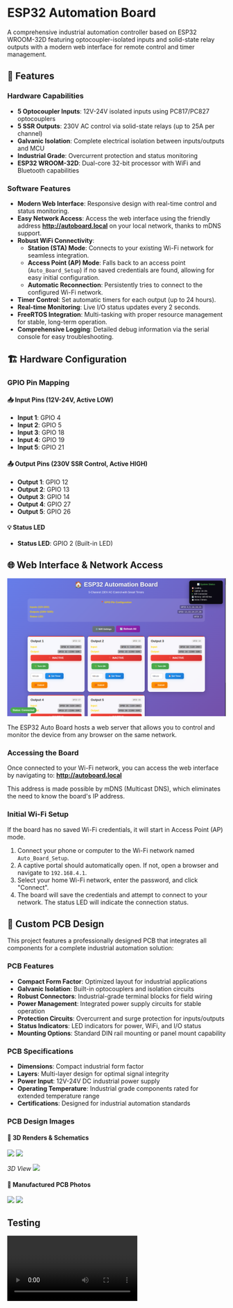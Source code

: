 # ESP32 Automation Board

A comprehensive industrial automation controller based on ESP32 WROOM-32D featuring optocoupler-isolated inputs and solid-state relay outputs with a modern web interface for remote control and timer management.

## 🌟 Features

### Hardware Capabilities
- **5 Optocoupler Inputs**: 12V-24V isolated inputs using PC817/PC827 optocouplers
- **5 SSR Outputs**: 230V AC control via solid-state relays (up to 25A per channel)
- **Galvanic Isolation**: Complete electrical isolation between inputs/outputs and MCU
- **Industrial Grade**: Overcurrent protection and status monitoring
- **ESP32 WROOM-32D**: Dual-core 32-bit processor with WiFi and Bluetooth capabilities

### Software Features
- **Modern Web Interface**: Responsive design with real-time control and status monitoring.
- **Easy Network Access**: Access the web interface using the friendly address **http://autoboard.local** on your local network, thanks to mDNS support.
- **Robust WiFi Connectivity**:
  - **Station (STA) Mode**: Connects to your existing Wi-Fi network for seamless integration.
  - **Access Point (AP) Mode**: Falls back to an access point (`Auto_Board_Setup`) if no saved credentials are found, allowing for easy initial configuration.
  - **Automatic Reconnection**: Persistently tries to connect to the configured Wi-Fi network.
- **Timer Control**: Set automatic timers for each output (up to 24 hours).
- **Real-time Monitoring**: Live I/O status updates every 2 seconds.
- **FreeRTOS Integration**: Multi-tasking with proper resource management for stable, long-term operation.
- **Comprehensive Logging**: Detailed debug information via the serial console for easy troubleshooting.

## 🏗️ Hardware Configuration

### GPIO Pin Mapping

#### 📥 Input Pins (12V-24V, Active LOW)
- **Input 1**: GPIO 4
- **Input 2**: GPIO 5  
- **Input 3**: GPIO 18
- **Input 4**: GPIO 19
- **Input 5**: GPIO 21

#### 📤 Output Pins (230V SSR Control, Active HIGH)
- **Output 1**: GPIO 12
- **Output 2**: GPIO 13
- **Output 3**: GPIO 14
- **Output 4**: GPIO 27
- **Output 5**: GPIO 26

#### 💡 Status LED
- **Status LED**: GPIO 2 (Built-in LED)

## 🌐 Web Interface & Network Access

<img src ="/assets/webinterface.png">

The ESP32 Auto Board hosts a web server that allows you to control and monitor the device from any browser on the same network.

### Accessing the Board
Once connected to your Wi-Fi network, you can access the web interface by navigating to:
**http://autoboard.local**

This address is made possible by mDNS (Multicast DNS), which eliminates the need to know the board's IP address.

### Initial Wi-Fi Setup
If the board has no saved Wi-Fi credentials, it will start in Access Point (AP) mode.
1.  Connect your phone or computer to the Wi-Fi network named `Auto_Board_Setup`.
2.  A captive portal should automatically open. If not, open a browser and navigate to `192.168.4.1`.
3.  Select your home Wi-Fi network, enter the password, and click "Connect".
4.  The board will save the credentials and attempt to connect to your network. The status LED will indicate the connection status.

## 🔌 Custom PCB Design

This project features a professionally designed PCB that integrates all components for a complete industrial automation solution:

### PCB Features
- **Compact Form Factor**: Optimized layout for industrial applications
- **Galvanic Isolation**: Built-in optocouplers and isolation circuits
- **Robust Connectors**: Industrial-grade terminal blocks for field wiring
- **Power Management**: Integrated power supply circuits for stable operation
- **Protection Circuits**: Overcurrent and surge protection for inputs/outputs
- **Status Indicators**: LED indicators for power, WiFi, and I/O status
- **Mounting Options**: Standard DIN rail mounting or panel mount capability

### PCB Specifications
- **Dimensions**: Compact industrial form factor
- **Layers**: Multi-layer design for optimal signal integrity
- **Power Input**: 12V-24V DC industrial power supply
- **Operating Temperature**: Industrial grade components rated for extended temperature range
- **Certifications**: Designed for industrial automation standards

### PCB Design Images

#### 🎨 3D Renders & Schematics

<img src ="Àssets/F.zone.png">
<img src ="Àssets/B.Zone.png">

*3D View*
<img src ="Àssets/3D.png">


#### 📸 Manufactured PCB Photos

<img src ="Àssets/Front.jpg">
<img src ="Àssets/back.jpg">

## Testing 

<video src = "https://github.com/user-attachments/assets/6f2359ae-ea8d-4051-988a-b78e77dd2364">

## 🚀 Getting Started

### Prerequisites
- ESP-IDF v4.4 or later
- Custom Auto_Board PCB with ESP32 WROOM-32D
- USB cable for programming
- WiFi network for remote access

### Building and Flashing

1. **Clone the repository**:
   ```bash
   git clone <repository-url>
   cd Auto_Board
   ```

2. **Add mDNS as a dependency**:
   The project uses the `mdns` component for easy network discovery. Add it to your project using the ESP-IDF component manager:
   ```bash
   idf.py add-dependency "espressif/mdns^1.2"
   ```

3. **Configure the project**:
   ```bash
   idf.py menuconfig
   ```
   - Ensure the serial port is correctly configured under `Serial Flasher Config`.
   - Save and exit.

4. **Build and Flash**:
   ```bash
   idf.py build flash monitor
   ```

5. **Access the Web Interface**:
   - After flashing, the device will connect to your configured Wi-Fi.
   - Open a browser and go to **http://autoboard.local**.

## 🛠️ Troubleshooting
- **404 Not Found (favicon.ico)**: This is a harmless error that occurs when a browser requests an icon for the web page tab. It does not affect functionality. You can ignore it or add a `favicon.ico` file to the web server's root to resolve it.
- **Board not found at autoboard.local**: Ensure your device (computer/phone) and the ESP32 are on the same local network. Some routers may block mDNS traffic; check your router's settings if issues persist. You can find the board's IP address in the serial monitor logs as a fallback.

## 📁 Project Structure

```
Auto_Board/
├── CMakeLists.txt                 # Main CMake configuration
├── README.md                      # This file
├── main/
│   ├── CMakeLists.txt            # Main component CMake
│   ├── main.c                    # Application entry point
│   ├── auto_board.c              # Core automation logic
│   ├── auto_board.h              # Hardware definitions
│   ├── auto_board_config.h       # Configuration settings
│   ├── auto_board_tasks.c        # FreeRTOS task implementations
│   ├── web_server.c              # HTTP server and web interface
│   ├── web_server.h              # Web server definitions
│   ├── wifi_config.c             # WiFi configuration system
│   └── wifi_config.h             # WiFi configuration headers
├── README_AUTO.md                # Detailed hardware documentation
├── WEB_INTERFACE_README.md       # Web interface documentation
├── WEBSERVER_DEBUGGING_GUIDE.md  # Debugging guide
└── PROJECT_STATUS_ANALYSIS.md    # Project status and roadmap
```

## 🔧 Configuration

### Hardware Settings
Edit `main/auto_board_config.h` to modify:
- GPIO pin assignments
- Debounce timing
- Timer limits
- Network settings

### Software Configuration
Use `idf.py menuconfig` to configure:
- WiFi settings
- Logging levels
- FreeRTOS parameters
- Memory allocation

## 🛠️ Development

### Adding New Features
1. **Hardware**: Modify GPIO definitions in `auto_board.h`
2. **Logic**: Implement in `auto_board.c` or `auto_board_tasks.c`
3. **Web Interface**: Update HTML/CSS/JS in `web_server.c`
4. **Configuration**: Add settings to `auto_board_config.h`

### Debugging
- **Serial Monitor**: Use `idf.py monitor` for real-time logs
- **Web Debug**: Check browser console for JavaScript errors
- **Hardware Debug**: Use multimeter to verify GPIO states

## ⚠️ Safety Considerations

- **High Voltage Warning**: SSR outputs control 230V AC - ensure proper electrical safety
- **Isolation**: Always maintain galvanic isolation between high and low voltage circuits
- **Testing**: Test all safety features before connecting to live loads
- **Certification**: Ensure compliance with local electrical codes

## 📖 Additional Documentation

- **[Hardware Details](README_AUTO.md)**: Complete hardware specifications
- **[Web Interface Guide](WEB_INTERFACE_README.md)**: Detailed web interface documentation
- **[Debugging Guide](WEBSERVER_DEBUGGING_GUIDE.md)**: Troubleshooting and debugging
- **[Monitoring Guide](WEBSERVER_MONITORING_GUIDE.md)**: System monitoring and maintenance

## 🤝 Contributing

1. Fork the repository
2. Create a feature branch
3. Commit your changes
4. Push to the branch
5. Create a Pull Request

## 📄 License

This project is open source. Please check the license file for details.

## 🆘 Support

For issues, questions, or contributions:
- Check existing documentation in the project
- Review the debugging guides
- Create an issue with detailed information

---

**Built with ESP-IDF for ESP32 WROOM-32D**
